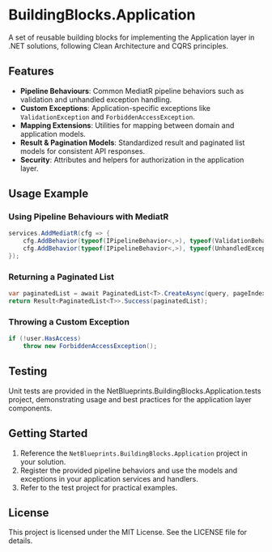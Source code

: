 # BuildingBlocks.Application

A set of reusable building blocks for implementing the Application layer in .NET solutions, following Clean Architecture and CQRS principles.

## Features

- **Pipeline Behaviours**: Common MediatR pipeline behaviors such as validation and unhandled exception handling.
- **Custom Exceptions**: Application-specific exceptions like `ValidationException` and `ForbiddenAccessException`.
- **Mapping Extensions**: Utilities for mapping between domain and application models.
- **Result & Pagination Models**: Standardized result and paginated list models for consistent API responses.
- **Security**: Attributes and helpers for authorization in the application layer.

## Usage Example

### Using Pipeline Behaviours with MediatR

```csharp
services.AddMediatR(cfg => {
    cfg.AddBehavior(typeof(IPipelineBehavior<,>), typeof(ValidationBehaviour<,>));
    cfg.AddBehavior(typeof(IPipelineBehavior<,>), typeof(UnhandledExceptionBehaviour<,>));
});
```

### Returning a Paginated List

```csharp
var paginatedList = await PaginatedList<T>.CreateAsync(query, pageIndex, pageSize);
return Result<PaginatedList<T>>.Success(paginatedList);
```

### Throwing a Custom Exception

```csharp
if (!user.HasAccess)
    throw new ForbiddenAccessException();
```

## Testing

Unit tests are provided in the NetBlueprints.BuildingBlocks.Application.tests project, demonstrating usage and best practices for the application layer components.

## Getting Started

1. Reference the `NetBlueprints.BuildingBlocks.Application` project in your solution.
2. Register the provided pipeline behaviors and use the models and exceptions in your application services and handlers.
3. Refer to the test project for practical examples.

## License

This project is licensed under the MIT License. See the LICENSE file for details.